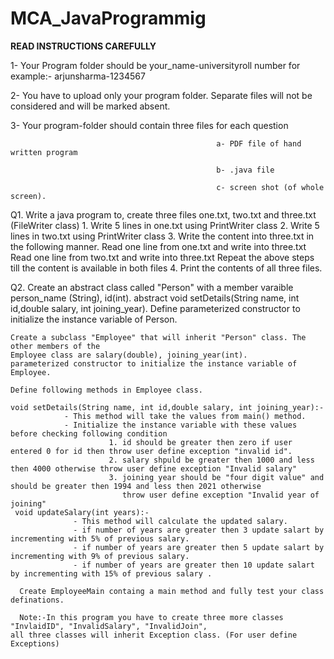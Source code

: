 # MCA_JavaProgrammig
**READ INSTRUCTIONS CAREFULLY**

1- Your Program folder should be your_name-universityroll number for example:- arjunsharma-1234567

2- You have to upload only your program folder. Separate files will not be considered and will be marked absent.

3- Your program-folder should contain three files for each question 
                                                  
                                                  a- PDF file of hand written program
                                                  
                                                  b- .java file
                                                  
                                                  c- screen shot (of whole screen).
                                                  
 Q1. Write a java program to, create three files one.txt, two.txt and three.txt  (FileWriter class)
    1. Write 5 lines in one.txt using PrintWriter class
    2. Write 5 lines in two.txt using PrintWriter class
    3. Write the content into three.txt in the following manner.
       Read one line from one.txt and write into three.txt
       Read one line from two.txt and write into three.txt 
       Repeat the above steps till the content is available in both files
    4. Print the contents of all three files.
    
    
Q2. Create an abstract class called "Person" with a member varaible person_name (String), id(int).
    abstract void setDetails(String name, int id,double salary, int joining_year).
    Define parameterized constructor to initialize the instance variable of Person.

    Create a subclass "Employee" that will inherit "Person" class. The other members of the
    Employee class are salary(double), joining_year(int).
    parameterized constructor to initialize the instance variable of Employee.
   
    Define following methods in Employee class.
   
    void setDetails(String name, int id,double salary, int joining_year):-
                - This method will take the values from main() method.
                - Initialize the instance variable with these values before checking following condition
                          1. id should be greater then zero if user entered 0 for id then throw user define exception "invalid id".
                          2. salary shpuld be greater then 1000 and less then 4000 otherwise throw user define exception "Invalid salary"
                          3. joining year should be "four digit value" and should be greater then 1994 and less then 2021 otherwise
                             throw user define exception "Invalid year of joining"
     void updateSalary(int years):-
                  - This method will calculate the updated salary.
                  - if number of years are greater then 3 update salart by incrementing with 5% of previous salary.
                  - if number of years are greater then 5 update salart by incrementing with 9% of previous salary.
                  - if number of years are greater then 10 update salart by incrementing with 15% of previous salary .
                                          
      Create EmployeeMain containg a main method and fully test your class definations. 
      
      Note:-In this program you have to create three more classes "InvlaidID", "InvalidSalary", "InvalidJoin", 
    all three classes will inherit Exception class. (For user define Exceptions) 

